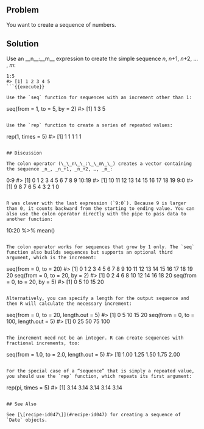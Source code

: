 ## Problem

You want to create a sequence of numbers.

## Solution

Use an \_\_n\_\_:\_\_m\_\_ expression to create the simple sequence _n_, _n_+1, _n_+2, …​, _m_:

```
1:5
#> [1] 1 2 3 4 5
```{{execute}}

Use the `seq` function for sequences with an increment other than 1:

```
seq(from = 1, to = 5, by = 2)
#> [1] 1 3 5
```{{execute}}

Use the `rep` function to create a series of repeated values:

```
rep(1, times = 5)
#> [1] 1 1 1 1 1
```{{execute}}

## Discussion

The colon operator (\_\_n\_\_:\_\_m\_\_) creates a vector containing the sequence _n_, _n_+1, _n_+2, …​, _m_:

```
0:9
#>  [1] 0 1 2 3 4 5 6 7 8 9
10:19
#>  [1] 10 11 12 13 14 15 16 17 18 19
9:0
#>  [1] 9 8 7 6 5 4 3 2 1 0
```{{execute}}

R was clever with the last expression (`9:0`). Because 9 is larger than 0, it counts backward from the starting to ending value. You can also use the colon operator directly with the pipe to pass data to another function:

```
10:20 %>% mean()
```{{execute}}

The colon operator works for sequences that grow by 1 only. The `seq` function also builds sequences but supports an optional third argument, which is the increment:

```
seq(from = 0, to = 20)
#>  [1]  0  1  2  3  4  5  6  7  8  9 10 11 12 13 14 15 16 17 18 19 20
seq(from = 0, to = 20, by = 2)
#>  [1]  0  2  4  6  8 10 12 14 16 18 20
seq(from = 0, to = 20, by = 5)
#> [1]  0  5 10 15 20
```{{execute}}

Alternatively, you can specify a length for the output sequence and then R will calculate the necessary increment:

```
seq(from = 0, to = 20, length.out = 5)
#> [1]  0  5 10 15 20
seq(from = 0, to = 100, length.out = 5)
#> [1]   0  25  50  75 100
```{{execute}}

The increment need not be an integer. R can create sequences with fractional increments, too:

```
seq(from = 1.0, to = 2.0, length.out = 5)
#> [1] 1.00 1.25 1.50 1.75 2.00
```{{execute}}

For the special case of a “sequence” that is simply a repeated value, you should use the `rep` function, which repeats its first argument:

```
rep(pi, times = 5)
#> [1] 3.14 3.14 3.14 3.14 3.14
```{{execute}}

## See Also

See [\[recipe-id047\]](#recipe-id047) for creating a sequence of `Date` objects.